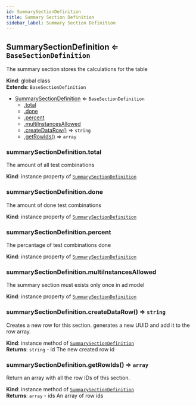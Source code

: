 ```yaml
---
id: SummarySectionDefinition
title: Summary Section Definition
sidebar_label: Summary Section Definition
---
```


<a name="SummarySectionDefinition"></a>

## SummarySectionDefinition ⇐ <code>BaseSectionDefinition</code>
The summary section stores the calculations for the table

**Kind**: global class  
**Extends**: <code>BaseSectionDefinition</code>  

* [SummarySectionDefinition](#SummarySectionDefinition) ⇐ <code>BaseSectionDefinition</code>
    * [.total](#SummarySectionDefinition+total)
    * [.done](#SummarySectionDefinition+done)
    * [.percent](#SummarySectionDefinition+percent)
    * [.multiInstancesAllowed](#SummarySectionDefinition+multiInstancesAllowed)
    * [.createDataRow()](#SummarySectionDefinition+createDataRow) ⇒ <code>string</code>
    * [.getRowIds()](#SummarySectionDefinition+getRowIds) ⇒ <code>array</code>

<a name="SummarySectionDefinition+total"></a>

### summarySectionDefinition.total
The amount of all test combinations

**Kind**: instance property of [<code>SummarySectionDefinition</code>](#SummarySectionDefinition)  
<a name="SummarySectionDefinition+done"></a>

### summarySectionDefinition.done
The amount of done test combinations

**Kind**: instance property of [<code>SummarySectionDefinition</code>](#SummarySectionDefinition)  
<a name="SummarySectionDefinition+percent"></a>

### summarySectionDefinition.percent
The percantage of test combinations done

**Kind**: instance property of [<code>SummarySectionDefinition</code>](#SummarySectionDefinition)  
<a name="SummarySectionDefinition+multiInstancesAllowed"></a>

### summarySectionDefinition.multiInstancesAllowed
The summary section must exists only once in ad model

**Kind**: instance property of [<code>SummarySectionDefinition</code>](#SummarySectionDefinition)  
<a name="SummarySectionDefinition+createDataRow"></a>

### summarySectionDefinition.createDataRow() ⇒ <code>string</code>
Creates a new row for this section.
generates a new UUID and add it to the row array.

**Kind**: instance method of [<code>SummarySectionDefinition</code>](#SummarySectionDefinition)  
**Returns**: <code>string</code> - id  The new created row id  
<a name="SummarySectionDefinition+getRowIds"></a>

### summarySectionDefinition.getRowIds() ⇒ <code>array</code>
Return an array with all the row IDs of this section.

**Kind**: instance method of [<code>SummarySectionDefinition</code>](#SummarySectionDefinition)  
**Returns**: <code>array</code> - ids  An array of row ids  
